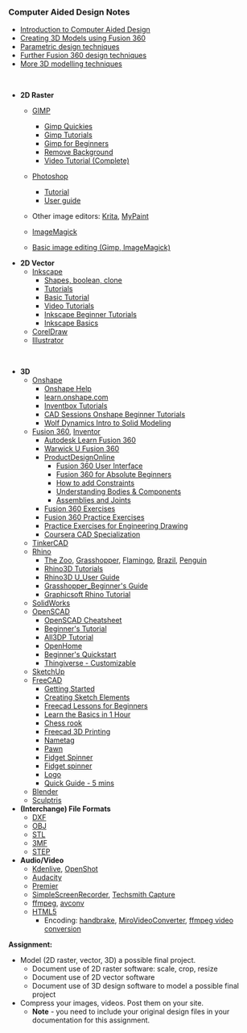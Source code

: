 ### Computer Aided Design Notes
- [Introduction to Computer Aided Design](https://skeatz.github.io/ep1000digfab/04_CAD/CAD_introduction.html)
- [Creating 3D Models using Fusion 360](https://skeatz.github.io/ep1000digfab/04_CAD/creating_models.html)
- [Parametric design techniques](https://skeatz.github.io/ep1000digfab/04_CAD/parametric_design.html)
- [Further Fusion 360 design techniques](https://skeatz.github.io/ep1000digfab/04_CAD/further_fusion_techniques.html)
- [More 3D modelling techniques](https://skeatz.github.io/ep1000digfab/04_CAD/3d_modelling.html)

<br>

- **2D Raster**
  * [GIMP](https://www.gimp.org/)
    * [Gimp Quickies](https://www.gimp.org/tutorials/GIMP_Quickies/)
    * [Gimp Tutorials](https://www.gimp.org/tutorials/)
    * [Gimp for Beginners](https://daviesmediadesign.com/20-gimp-2-10-tutorials-for-beginners/)
    * [Remove Background](https://www.youtube.com/watch?v=Gfu_kQppNG0)
    * [Video Tutorial (Complete)](https://www.youtube.com/watch?v=2EPIUyFJ4ag&t=37s)
    
  * [Photoshop](https://www.adobe.com/products/photoshop.html)
    * [Tutorial](https://helpx.adobe.com/photoshop/tutorials.html)
    * [User guide](https://helpx.adobe.com/photoshop/user-guide.html)
  * Other image editors: [Krita](https://krita.org/en/), [MyPaint](http://mypaint.org/)
  * [ImageMagick](https://imagemagick.org/index.php)
  * [Basic image editing (Gimp, ImageMagick)](http://academy.cba.mit.edu/classes/computer_design/image.html)
* **2D Vector**
  * [Inkscape](https://inkscape.org/)
    * [Shapes, boolean, clone](http://academy.cba.mit.edu/classes/computer_design/inkscape.mp4)
    * [Tutorials](https://inkscape.org/learn/tutorials/)
    * [Basic Tutorial](https://inkscape.org/en/doc/tutorials/basic/tutorial-basic.html)
    * [Video Tutorials](https://inkscape.org/learn/videos/)
    * [Inkscape Beginner Tutorials](https://www.youtube.com/playlist?list=PLynG8gQD-n8BMplEVZVsoYlaRgqzG1qc4)
    * [Inkscape Basics](https://www.youtube.com/playlist?list=PL_7viLFyJ7sAx1Ykjn5mqwVLfqIrs7UEy)
  * [CorelDraw](https://www.coreldraw.com/en/)
  * [Illustrator](https://www.adobe.com/products/illustrator.html)
<br>

* **3D**
  * [Onshape](https://www.onshape.com/en/)
    * [Onshape Help](https://cad.onshape.com/help/Content/Primer/onshape_primer.htm?tocpath=Welcome%20to%20Onshape%20Help%7COnshape%20Primer%7C_____0)
    * [learn.onshape.com](https://learn.onshape.com/)
    * [Inventbox Tutorials](https://www.youtube.com/playlist?list=PL2935W76vRNEE_NNWlpUar20iUdkFQ1z2)
    * [CAD Sessions Onshape Beginner Tutorials](https://www.youtube.com/playlist?list=PLxmrkna-ixrIQmsPR3MITi4Ru1bnMH4-l)
    * [Wolf Dynamics Intro to Solid Modeling](http://www.wolfdynamics.com/wiki/onshape.pdf)
  * [Fusion 360](https://www.autodesk.com/products/fusion-360/students-teachers-educators), [Inventor](https://www.autodesk.com.sg/products/inventor/overview)
    * [Autodesk Learn Fusion 360](https://f360ap.autodesk.com/courses)
    * [Warwick U Fusion 360](https://warwick.ac.uk/fac/sci/wmg/about/outreach/resources/fusion_tutorials/)
    * [ProductDesignOnline](https://productdesignonline.com/fusion-360/)
      * [Fusion 360 User Interface](https://www.youtube.com/watch?v=sZwM87-nsYA)
      * [Fusion 360 for Absolute Beginners](https://www.youtube.com/watch?v=qvrHuaHhqHI)
      * [How to add Constraints](https://www.youtube.com/watch?v=BGwBZJ14KHQ&list=PLrZ2zKOtC_-DR2ZkMaK3YthYLErPxCnT-&index=18)
      * [Understanding Bodies & Components](https://productdesignonline.com/tips-and-tricks/understanding-bodies-and-components-fusion-360-rule-1/)
      * [Assemblies and Joints](https://www.youtube.com/watch?v=t41QmQszcbE)
    * [Fusion 360 Exercises](https://www.youtube.com/channel/UC5jIedWB0-o9Zq0kZPmHeEw/videos)
    * [Fusion 360 Practice Exercises](https://en.calameo.com/read/004987257fab6b0564037)
    * [Practice Exercises for Engineering Drawing](https://www.researchgate.net/publication/335222697_PRACTICE_PROBLEMS_FOR_ENGINEERING_DRAWING_I)
    * [Coursera CAD Specialization](https://www.coursera.org/specializations/cad-design-digital-manufacturing)
  * [TinkerCAD](https://www.tinkercad.com/)
  * [Rhino](https://www.rhino3d.com/)
    * [The Zoo](https://wiki.mcneel.com/zoo/home), [Grasshopper](https://www.rhino3d.com/6/new/grasshopper), [Flamingo](https://wiki.mcneel.com/flamingo/home), [Brazil](https://wiki.mcneel.com/brazil/home), [Penguin](https://wiki.mcneel.com/penguin/home)
    * [Rhino3D Tutorials](https://www.rhino3d.com/tutorials)
    * [Rhino3D U_User Guide](https://rhino3du.ning.com/page/basic-tutorials-in-the-user-guide)
    * [Grasshopper_Beginner's Guide](https://blog.ramboll.com/rcd/tutorials/a-beginners-guide-to-visual-scripting-with-grasshopper.html)
    * [Graphicsoft Rhino Tutorial](https://education.graphisoft.com/mod/book/view.php?id=155&chapterid=1939)
  * [SolidWorks](https://www.solidworks.com/)
  * [OpenSCAD](http://www.openscad.org/)
    * [OpenSCAD Cheatsheet](https://www.openscad.org/cheatsheet/)
    * [Beginner's Tutorial](http://edutechwiki.unige.ch/en/OpenScad_beginners_tutorial)
    * [All3DP Tutorial](https://all3dp.com/2/openscad-tutorial-for-beginners-5-easy-steps/)
    * [OpenHome](https://openhome.cc/eGossip/OpenSCAD/)
    * [Beginner's Quickstart](https://www.youtube.com/watch?v=oTCu2hCuqfg&t=47s)
    * [Thingiverse - Customizable](https://www.thingiverse.com/search?q=customizable&dwh=295dbaef526c250)
  * [SketchUp](https://www.sketchup.com/)
  * [FreeCAD](https://www.freecadweb.org/)
    - [Getting Started](https://www.youtube.com/playlist?list=PLxa9m2nC6N924jFUOYRECQUMm9xl4_jUI)
    - [Creating Sketch Elements](https://www.youtube.com/watch?v=PlLH0JtEZps)
    - [Freecad Lessons for Beginners](https://www.youtube.com/playlist?list=PL6fZ68Cq3L8k0JhxnIVjZQN26cn9idJrj)
    - [Learn the Basics in 1 Hour](https://www.scan2cad.com/cad/freecad-basics/)
    - [Chess rook](https://www.youtube.com/watch?v=s-2PAjQyQVY)
    - [Freecad 3D Printing](https://all3dp.com/1/freecad-tutorial-3d-printing/)
    - [Nametag](https://www.youtube.com/watch?v=h37J23KD2C8)
    - [Pawn](https://www.youtube.com/watch?v=xWG05uh2sxM)
    - [Fidget Spinner](https://www.youtube.com/watch?v=SXnXeENlwt8)
    - [Fidget spinner](https://www.youtube.com/watch?v=fnrcZQIJi1M)
    - [Logo](https://www.youtube.com/watch?v=yVmtAP1KCfY)
    - [Quick Guide - 5 mins](https://www.youtube.com/watch?v=d_o6IzcLHvk)
  * [Blender](https://www.blender.org/)
  * [Sculptris](https://pixologic.com/sculptris/)
* **(Interchange) File Formats**
  * [DXF](https://en.wikipedia.org/wiki/AutoCAD_DXF)
  * [OBJ](https://all3dp.com/1/obj-file-format-3d-printing-cad/)
  * [STL](https://all3dp.com/what-is-stl-file-format-extension-3d-printing/)
  * [3MF](https://fileinfo.com/extension/3mf)
  * [STEP](https://fileinfo.com/extension/step)
* **Audio/Video**
  * [Kdenlive](https://kdenlive.org/en/), [OpenShot](https://www.openshot.org/)
  * [Audacity](https://www.audacityteam.org/)
  * [Premier](https://www.adobe.com/sea/products/premiere.html)
  * [SimpleScreenRecorder](https://www.maartenbaert.be/simplescreenrecorder/), [Techsmith Capture](https://www.techsmith.com/jing-tool.html)
  * [ffmpeg](http://ffmpeg.org/), [avconv](https://libav.org/docs/avconv.html)
  * [HTML5](https://developer.mozilla.org/en-US/docs/Learn/HTML/Multimedia_and_embedding/Video_and_audio_content)
    * Encoding: [handbrake](https://handbrake.fr/), [MiroVideoConverter](http://www.mirovideoconverter.com/), [ffmpeg video conversion](http://academy.cba.mit.edu/classes/computer_design/video.html)
  

**Assignment:**
* Model (2D raster, vector, 3D) a possible final project.
  * Document use of 2D raster software: scale, crop, resize
  * Document use of 2D vector software
  * Document use of 3D design software to model a possible final project
* Compress your images, videos. Post them on your site.
  * **Note** - you need to include your original design files in your documentation for this assignment.
